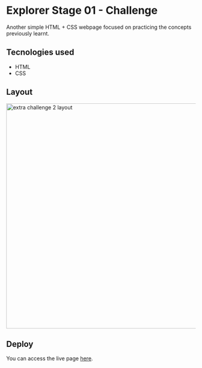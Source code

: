 # Explorer Stage 01 - Challenge
Another simple HTML + CSS webpage focused on practicing the concepts previously learnt.

## Tecnologies used
- HTML
- CSS

## Layout
<img src="https://user-images.githubusercontent.com/71474453/221926958-ad0668fc-e9c6-4303-8dbe-959bd0276182.png" alt="extra challenge 2 layout" width="600"/>

## Deploy
You can access the live page [here](https://rafaelrmb.github.io/explorer-projects/stage02-extra/index.html).
